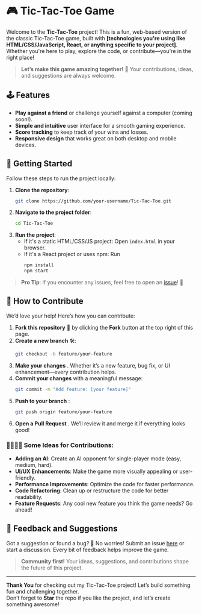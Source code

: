 # 🎮 Tic-Tac-Toe Game

Welcome to the **Tic-Tac-Toe** project! This is a fun, web-based version of the classic Tic-Tac-Toe game, built with **[technologies you're using like HTML/CSS/JavaScript, React, or anything specific to your project]**. Whether you're here to play, explore the code, or contribute—you're in the right place!

> **Let’s make this game amazing together!** 🎉 Your contributions, ideas, and suggestions are always welcome.

## 🕹️ Features

- **Play against a friend** or challenge yourself against a computer (coming soon!).
- **Simple and intuitive** user interface for a smooth gaming experience.
- **Score tracking** to keep track of your wins and losses. 
- **Responsive design** that works great on both desktop and mobile devices.

## 🚀 Getting Started

Follow these steps to run the project locally:

1. **Clone the repository**:
   ```bash
   git clone https://github.com/your-username/Tic-Tac-Toe.git
   ```
2. **Navigate to the project folder**:
   ```bash
   cd Tic-Tac-Toe
   ```
3. **Run the project**:
   - If it's a static HTML/CSS/JS project: Open `index.html` in your browser.
   - If it's a React project or uses npm: Run
     ```bash
     npm install
     npm start
     ```

> **Pro Tip**: If you encounter any issues, feel free to open an [issue](https://github.com/your-username/tictactoe/issues)! 🐞

## 🤝 How to Contribute

We’d love your help! Here’s how you can contribute:

1. **Fork this repository** 🍴 by clicking the **Fork** button at the top right of this page.
2. **Create a new branch** 🛠️:
   ```bash
   git checkout -b feature/your-feature
   ```
3. **Make your changes** . Whether it’s a new feature, bug fix, or UI enhancement—every contribution helps.
4. **Commit your changes** with a meaningful message:
   ```bash
   git commit -m "Add feature: [your feature]"
   ```
5. **Push to your branch** :
   ```bash
   git push origin feature/your-feature
   ```
6. **Open a Pull Request** . We’ll review it and merge it if everything looks good!

### 👩‍💻🧑‍💻 Some Ideas for Contributions:
- **Adding an AI**: Create an AI opponent for single-player mode (easy, medium, hard).
- **UI/UX Enhancements**: Make the game more visually appealing or user-friendly.
- **Performance Improvements**: Optimize the code for faster performance.
- **Code Refactoring**: Clean up or restructure the code for better readability.
- **Feature Requests**: Any cool new feature you think the game needs? Go ahead!

## 💬 Feedback and Suggestions

Got a suggestion or found a bug? 🐛 No worries! Submit an issue [here](https://github.com/your-username/tictactoe/issues) or start a discussion. Every bit of feedback helps improve the game.

> **Community first!** Your ideas, suggestions, and contributions shape the future of this project. 

---

**Thank You** for checking out my Tic-Tac-Toe project! Let’s build something fun and challenging together.   
Don’t forget to **Star** the repo if you like the project, and let’s create something awesome!

